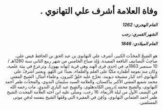<h1 dir="rtl">وفاة العلامة أشرف علي التهانوي .</h1>

<h5 dir="rtl">العام الهجري:  1262

الشهر القمري: رجب

العام الميلادي: 1846</h5>

<p dir="rtl">هو الشيخُ المحَدِّث الكبير، أشرف علي التهانوي بن عبد الحق بن الحافظ فيض علي، صاحِبُ التصانيف النافعة المفيدة، وُلِدَ صباح الخامس من شهر ربيع الثاني سنة 1280هـ / 10 سبتمبر 1863م، في إحدى قرى الهند وهي قرية (تهانه بهون)، وترعرع في بيئة علمية، وكان منذ نعومة أظفاره مكبًّا على العلم والعلماء، بعيدًا عن اللهو. ويعتبر أشرفُ علي التهانوي أحد كبار مشيخة ديوبند، تخرَّج عليه خلقٌ كثيرون، وعلماء أمثال: الشيخ المفتي محمد شفيع المفتي الأكبر بباكستان، والعلامة السيد سليمان الندوي، والمحدِّث ظفر أحمد التهانوي، والشيخ محمد إدريس الكاندهلوي، والشيخ عبد الباري الندوي. مات رحمه الله في النصف الأول من ليلة الأربعاء، 16 رجب، وصلَّى عليه ابن أخته العلَّامة المحدث الشيخ ظفر أحمد العثماني التهانوي، ودُفِنَ في المقبرة التي وقَفَها الشيخ بنفسه لدفنِ موتى المسلمين.</p></br>
